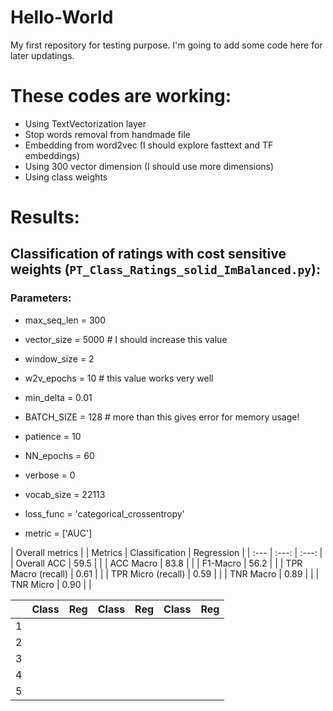 # Hello-World
My first repository for testing purpose.
I'm going to add some code here for later updatings.

# These  codes are working:
- Using TextVectorization layer
- Stop words removal from handmade file
- Embedding from word2vec (I should explore fasttext and TF embeddings)
- Using 300 vector dimension (I should use more dimensions)
- Using class weights

# Results:

## Classification of ratings with cost sensitive weights (`PT_Class_Ratings_solid_ImBalanced.py`):
### Parameters:
- max_seq_len = 300
- vector_size = 5000    # I should increase this value
- window_size = 2
- w2v_epochs  = 10     # this value works very well
- min_delta   = 0.01
- BATCH_SIZE  = 128    # more than this gives error for memory usage!
- patience    = 10
- NN_epochs   = 60
- verbose     = 0
- vocab_size  = 22113

- loss_func   = 'categorical_crossentropy'
- metric      = ['AUC']

| Overall metrics |
| Metrics | Classification | Regression |
| :--- | :---: | :---: |
| Overall ACC | 59.5 |  |
| ACC Macro | 83.8 |  |
| F1-Macro | 56.2 |  |
| TPR Macro (recall) | 0.61 |  |
| TPR Micro (recall) | 0.59 |  |
| TNR Macro | 0.89 |  |
| TNR Micro | 0.90 |  |



|  | Class | Reg | Class | Reg | Class | Reg |
| :--- | :---: | :---: | :---: | :---: | :---: | :---: |
| 1 |  |  |  |  |  |  |
| 2 |  |  |  |  |  |  |
| 3 |  |  |  |  |  |  |
| 4 |  |  |  |  |  |  |
| 5 |  |  |  |  |  |  |


